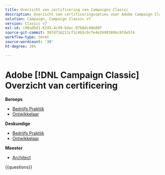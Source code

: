 ```yaml
---
title: Overzicht van certificering van Campaigns Classic
description: Overzicht van certificeringsopties voor Adobe Campaign Classic
solution: Campaign, Campaign Classic v7
version: Classic v7
exl-id: c80ad5d1-6245-4c99-b4ac-97b8dc48e80f
source-git-commit: 307d716211cf1c4b5c9cfe4e2698389bc8fde5f4
workflow-type: tm+mt
source-wordcount: '30'
ht-degree: 26%

---
```


# Adobe [!DNL Campaign Classic] Overzicht van certificering

**Beroeps**

* [ Bedrijfs Praktijk ](https://certification.adobe.com/certification/campaign-classic-business-practitioner-professional) <!--AD0-E329-->
* [ Ontwikkelaar ](https://certification.adobe.com/certification/developer-professional) <!--AD0-E331-->

**Deskundige**

* [ Bedrijfs Praktijk ](https://certification.adobe.com/certification/campaign-classic-business-practitioner-expert) <!--AD0-E327-->
* [ Ontwikkelaar ](https://certification.adobe.com/certification/campaign-classic-developer-expert) <!--AD0-E330-->

**Meester**

* [ Architect ](https://certification.adobe.com/certification/campaign-classic-architect-master) <!--AD0-E328-->

{{questions}}

